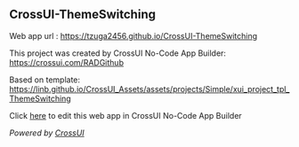 ## CrossUI-ThemeSwitching
Web app url : https://tzuga2456.github.io/CrossUI-ThemeSwitching

This project was created by CrossUI No-Code App Builder: https://crossui.com/RADGithub

Based on template: https://linb.github.io/CrossUI_Assets/assets/projects/Simple/xui_project_tpl_ThemeSwitching

Click [here](https://crossui.com/RADGithub/#!from=github&owner=tzuga2456&repo=CrossUI-ThemeSwitching) to edit this web app in CrossUI No-Code App Builder

<i>Powered by [CrossUI](https://crossui.com)</i>
